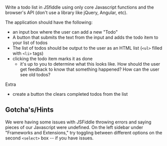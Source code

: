 Write a todo list in JSfiddle using only core Javascript functions and the browser's API (don't use a library like jQuery, Angular, etc).

The application should have the following:

- an input box where the user can add a new "Todo"
- A button that submits the text from the input and adds the todo item to your list of todos
- The list of todos should be output to the user as an HTML list (`<ul>` filled with `<li>` tags)
- clicking the todo item marks it as done
    - it's up to you to determine what this looks like. How should the user get feedback to know that something happened? How can the user see old todos?

Extra
- create a button the clears completed todos from the list


## Gotcha's/Hints

We were having some issues with JSFiddle throwing errors and saying pieces of our Javascript were undefined. On the left sidebar under "Frameworks and Extensions," try toggling between different options on the second `<select>` box -- if you have issues.